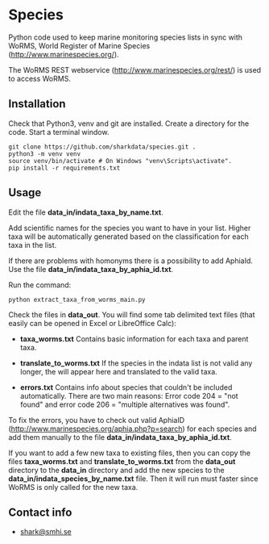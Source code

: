# Species

Python code used to keep marine monitoring species lists in sync with 
WoRMS, World Register of Marine Species (http://www.marinespecies.org/).

The WoRMS REST webservice (http://www.marinespecies.org/rest/) is used to access WoRMS. 

## Installation

Check that Python3, venv and git are installed. Create a directory for the code. Start a terminal window.

    git clone https://github.com/sharkdata/species.git .
    python3 -m venv venv
    source venv/bin/activate # On Windows "venv\Scripts\activate".
    pip install -r requirements.txt 

## Usage

Edit the file **data_in/indata_taxa_by_name.txt**. 

Add scientific names for the species you want to have in your list. 
Higher taxa will be automatically generated based on the classification for
each taxa in the list.

If there are problems with homonyms there is a possibility to add AphiaId. 
Use the file **data_in/indata_taxa_by_aphia_id.txt**. 

Run the command:

    python extract_taxa_from_worms_main.py

Check the files in **data_out**. You will find some tab delimited text files (that easily 
can be opened in Excel or LibreOffice Calc):

- **taxa_worms.txt**   Contains basic information for each taxa and parent taxa.

- **translate_to_worms.txt**   If the species in the indata list is not valid any longer, the will appear here and translated to the valid taxa.

- **errors.txt**   Contains info about species that couldn't be included automatically. There are two main reasons: Error code 204 = "not found" and error code 206 = "multiple alternatives was found".

To fix the errors, you have to check out valid AphiaID (http://www.marinespecies.org/aphia.php?p=search) for each species and add 
them manually to the file **data_in/indata_taxa_by_aphia_id.txt**. 

If you want to add a few new taxa to existing files, then you can copy the files **taxa_worms.txt** and **translate_to_worms.txt**
from the **data_out** directory to the **data_in** directory and add the new species to the **data_in/indata_species_by_name.txt** file.
Then it will run must faster since WoRMS is only called for the new taxa.

## Contact info

- shark@smhi.se 

